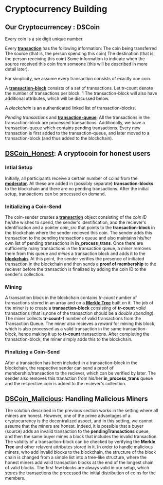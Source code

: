 # Cryptocurrency Building

## Our Cryptocurrencey : DSCoin
Every coin is a six digit unique number.

Every **[transaction](DSCoinPackage/Transaction.java)** has the following information:
 The coin being transferred
 The source (that is, the person spending this coin)
 The destination (that is, the person receiving this coin)
 Some information to indicate when the source received this coin from someone (this will be described in more detail later).

For simplicity, we assume every transaction consists of exactly one coin.

A **[transaction-block](DSCoinPackage/TransactionBlock.java)** consists of a set of transactions. Let tr-count denote the number of transactions per block. 1 The transaction-block will also have additional attributes, which will be discussed below.

A *blockchain* is an authenticated linked list of transaction-blocks.

*Pending transactions* and **[transaction-queue](DSCoinPackage/TransactionQueue.java)**: All the transactions in the transaction-block are processed transactions. Additionally, we have a transaction-queue which contains pending transactions. Every new transaction is first added to the transaction-queue, and later moved to a transaction-block (and thus added to the blockchain).

## [DSCoin_Honest](DSCoinPackage/DSCoin_Honest.java): A cryptocoin for honest users

### Intial Setup
Initially, all participants receive a certain number of coins from the **[moderator](DSCoinPackage/Moderator.java)**. All these are added in (possibly separate) **transaction-blocks** to the blockchain and there are no pending transactions. After the initial setup, transactions can be processed on demand. 

### Initializing a Coin-Send
The coin-sender creates a **[transaction](DSCoinPackage/Transaction.java)** object consisting of the *coin ID* he/she wishes to spend, the sender's identification, and the reciever's identification and a pointer *coin_src* that points to the **transaction-block** in the blockchain where the sender recieved this coin. The sender adds this transaction to the pending transactions queue and also maintains his/her own list of pending transactions in **in_process_trans**. Once there are sufficiently many transactions in the transaction queue, a *miner* removes them from this queue and *mines* a transaction block and adds it to the **[blockchain](DSCoinPackage/BlockChain_Honest.java)**. At this point, the sender verifies the presence of initiated transaction in the blockchain and then sends a **proof of membership** to the reciever before the transaction is finalized by adding the coin ID to the sender's collection.

### Mining
A transaction block in the blockchain contains *tr-count* number of transactions stored in an array and on a **[Merkle Tree](HelperClasses/MerkleTree.java)** built on it. The job of the miner is to create a **transaction-block** consisting of **tr-count** *valid* transactions (that is,none of the transaction should be a *double spending*).
The miner collects **tr-count-1** number of valid transactions from the Transaction Queue. The miner also recieves a *reward* for mining this block, which is also processed as a valid transaction in the same transaction-block, hence making it up to **tr-count** transactions. After completing the transaction-block, the miner simply adds this to the blockchain.

### Finalizing a Coin-Send
After a transaction has been included in a transaction-block in the blockchain, the respective sender can send a proof of membership/transaction to the reciever, which can be verified by later. The sender also removes this tranaction from his/her **in_process_trans** queue and the respective coin is added to the reciever's collection.

## [DSCoin_Malicious](DSCoinPackage/DSCoin_Malicious.java): Handling Malicious Miners
The solution described in the previous section works in the setting where all miners are honest. However, one of the prime advantages of a cryptocurrency is the decentralized aspect, and in this setting, we cannot assume that the miners are honest.  Indeed, it is possible that a buyer (source) adds an invalid transaction to the **pendingTransactions** queue, and then the same buyer mines a block that includes the invalid transaction.
The validity of a transaction-block can be checked by verifying the **Merkle Tree** and other relavent attributes stored in it. In order to handle malicious miners, who add invalid blocks to the blockchain, the structure of the block chain is changed from a simple list into a tree-like structure, where the honest miners add valid transaction blocks at the end of the longest chain of valid blocks. The first few blocks are always valid in our setup, which stores the transactions the processed the initial distribution of coins for the members.
